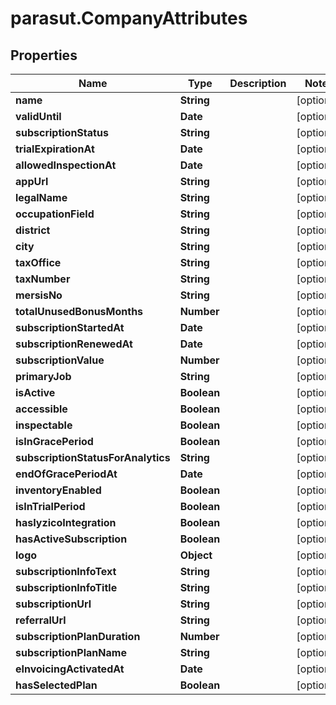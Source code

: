 # parasut.CompanyAttributes

## Properties
Name | Type | Description | Notes
------------ | ------------- | ------------- | -------------
**name** | **String** |  | [optional] 
**validUntil** | **Date** |  | [optional] 
**subscriptionStatus** | **String** |  | [optional] 
**trialExpirationAt** | **Date** |  | [optional] 
**allowedInspectionAt** | **Date** |  | [optional] 
**appUrl** | **String** |  | [optional] 
**legalName** | **String** |  | [optional] 
**occupationField** | **String** |  | [optional] 
**district** | **String** |  | [optional] 
**city** | **String** |  | [optional] 
**taxOffice** | **String** |  | [optional] 
**taxNumber** | **String** |  | [optional] 
**mersisNo** | **String** |  | [optional] 
**totalUnusedBonusMonths** | **Number** |  | [optional] 
**subscriptionStartedAt** | **Date** |  | [optional] 
**subscriptionRenewedAt** | **Date** |  | [optional] 
**subscriptionValue** | **Number** |  | [optional] 
**primaryJob** | **String** |  | [optional] 
**isActive** | **Boolean** |  | [optional] 
**accessible** | **Boolean** |  | [optional] 
**inspectable** | **Boolean** |  | [optional] 
**isInGracePeriod** | **Boolean** |  | [optional] 
**subscriptionStatusForAnalytics** | **String** |  | [optional] 
**endOfGracePeriodAt** | **Date** |  | [optional] 
**inventoryEnabled** | **Boolean** |  | [optional] 
**isInTrialPeriod** | **Boolean** |  | [optional] 
**hasIyzicoIntegration** | **Boolean** |  | [optional] 
**hasActiveSubscription** | **Boolean** |  | [optional] 
**logo** | **Object** |  | [optional] 
**subscriptionInfoText** | **String** |  | [optional] 
**subscriptionInfoTitle** | **String** |  | [optional] 
**subscriptionUrl** | **String** |  | [optional] 
**referralUrl** | **String** |  | [optional] 
**subscriptionPlanDuration** | **Number** |  | [optional] 
**subscriptionPlanName** | **String** |  | [optional] 
**eInvoicingActivatedAt** | **Date** |  | [optional] 
**hasSelectedPlan** | **Boolean** |  | [optional] 


